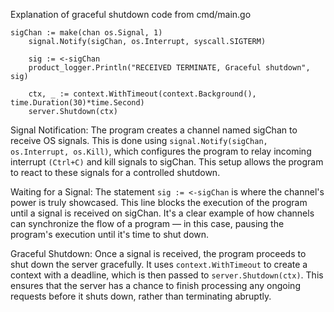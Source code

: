 Explanation of graceful shutdown code from cmd/main.go

```
sigChan := make(chan os.Signal, 1)
	signal.Notify(sigChan, os.Interrupt, syscall.SIGTERM)

	sig := <-sigChan
	product_logger.Println("RECEIVED TERMINATE, Graceful shutdown", sig)

	ctx, _ := context.WithTimeout(context.Background(), time.Duration(30)*time.Second)
	server.Shutdown(ctx)
```

Signal Notification: The program creates a channel named sigChan to receive OS signals. This is done using `signal.Notify(sigChan, os.Interrupt, os.Kill)`, which configures the program to relay incoming interrupt `(Ctrl+C)` and kill signals to sigChan. This setup allows the program to react to these signals for a controlled shutdown.

Waiting for a Signal: The statement `sig := <-sigChan` is where the channel's power is truly showcased. This line blocks the execution of the program until a signal is received on sigChan. It's a clear example of how channels can synchronize the flow of a program — in this case, pausing the program's execution until it's time to shut down.

Graceful Shutdown: Once a signal is received, the program proceeds to shut down the server gracefully. It uses `context.WithTimeout` to create a context with a deadline, which is then passed to `server.Shutdown(ctx)`. This ensures that the server has a chance to finish processing any ongoing requests before it shuts down, rather than terminating abruptly.
